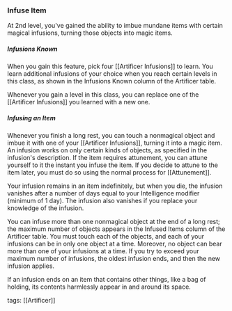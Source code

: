 ### Infuse Item

At 2nd level, you've gained the ability to imbue mundane items with certain magical infusions, turning those objects into magic items.

##### Infusions Known

When you gain this feature, pick four [[Artificer Infusions]] to learn. You learn additional infusions of your choice when you reach certain levels in this class, as shown in the Infusions Known column of the Artificer table.

Whenever you gain a level in this class, you can replace one of the [[Artificer Infusions]] you learned with a new one.

##### Infusing an Item

Whenever you finish a long rest, you can touch a nonmagical object and imbue it with one of your [[Artificer Infusions]], turning it into a magic item. An infusion works on only certain kinds of objects, as specified in the infusion's description. If the item requires attunement, you can attune yourself to it the instant you infuse the item. If you decide to attune to the item later, you must do so using the normal process for [[Attunement]].

Your infusion remains in an item indefinitely, but when you die, the infusion vanishes after a number of days equal to your Intelligence modifier (minimum of 1 day). The infusion also vanishes if you replace your knowledge of the infusion.

You can infuse more than one nonmagical object at the end of a long rest; the maximum number of objects appears in the Infused Items column of the Artificer table. You must touch each of the objects, and each of your infusions can be in only one object at a time. Moreover, no object can bear more than one of your infusions at a time. If you try to exceed your maximum number of infusions, the oldest infusion ends, and then the new infusion applies.

If an infusion ends on an item that contains other things, like a bag of holding, its contents harmlessly appear in and around its space.

tags: [[Artificer]]